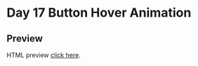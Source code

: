 # Day 17 Button Hover Animation

## Preview

HTML preview [click here](https://htmlpreview.github.io/?https://github.com/ariefid/learning-html-css/blob/main/day-17-button-hover-animation/index.html).
